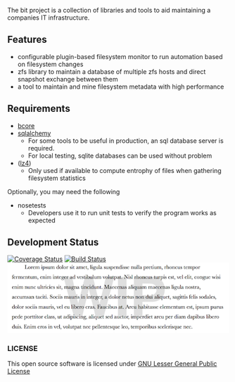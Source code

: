 The bit project is a collection of libraries and tools to aid maintaining a companies IT infrastructure.

## Features

- configurable plugin-based filesystem monitor to run automation based on filesystem changes
- zfs library to maintain a database of multiple zfs hosts and direct snapshot exchange between them
- a tool to maintain and mine filesystem metadata with high performance

## Requirements

* [bcore](https://github.com/Byron/bcore)
* [sqlalchemy](https://github.com/zzzeek/sqlalchemy)
    - For some tools to be useful in production, an sql database server is required.
    - For local testing, sqlite databases can be used without problem
* ([lz4](https://pypi.python.org/pypi/lz4))
    - Only used if available to compute entrophy of files when gathering filesystem statistics

Optionally, you may need the following

* nosetests
    -  Developers use it to run unit tests to verify the program works as expected

## Development Status

[![Coverage Status](https://coveralls.io/repos/Byron/bit/badge.png)](https://coveralls.io/r/Byron/bit)
[![Build Status](https://travis-ci.org/Byron/bit.svg?branch=master)](https://travis-ci.org/Byron/bit)
![under construction](https://raw.githubusercontent.com/Byron/bcore/master/src/images/wip.png)

### LICENSE

This open source software is licensed under [GNU Lesser General Public License](https://github.com/Byron/bit/blob/master/LICENSE.md)
